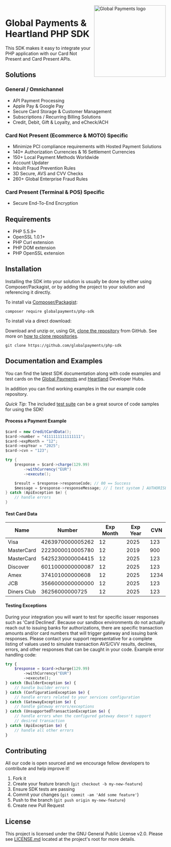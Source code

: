 <a href="https://github.com/globalpayments" target="_blank">
    <img src="https://developer.globalpay.com/static/media/logo.dab7811d.svg" alt="Global Payments logo" title="Global Payments" align="right" width="225" />
</a>

# Global Payments & Heartland PHP SDK

This SDK makes it easy to integrate your PHP application with our Card Not Present and Card Present APIs. 

## Solutions

### General / Omnichannel

* API Payment Processing
* Apple Pay & Google Pay
* Secure Card Storage & Customer Management
* Subscriptions / Recurring Billing Solutions
* Credit, Debit, Gift & Loyalty, and eCheck/ACH

### Card Not Present (Ecommerce & MOTO) Specific

* Minimize PCI compliance requirements with Hosted Payment Solutions 
* 140+ Authorization Currencies & 16 Settlement Currencies
* 150+ Local Payment Methods Worldwide
* Account Updater
* Inbuilt Fraud Prevention Rules
* 3D Secure, AVS and CVV Checks
* 260+ Global Enterprise Fraud Rules

### Card Present (Terminal & POS) Specific

* Secure End-To-End Encryption

## Requirements

- PHP 5.5.9+
- OpenSSL 1.0.1+
- PHP Curl extension
- PHP DOM extension
- PHP OpenSSL extension

## Installation

Installing the SDK into your solution is usually be done by either using Composer/Packagist, or by adding the project to your solution and referencing it directly.

To install via [Composer/Packagist](https://packagist.org/packages/globalpayments/php-sdk):

```
composer require globalpayments/php-sdk
```

To install via a direct download:

Download and unzip or, using Git, [clone the repository](https://github.com/globalpayments/php-sdk) from GitHub. See more on [how to clone repositories](https://help.github.com/articles/cloning-a-repository/).

```
git clone https://github.com/globalpayments/php-sdk
```

## Documentation and Examples

You can find the latest SDK documentation along with code examples and test cards on the [Global Payments](https://developer.realexpayments.com) and [Heartland](https://developer.heartlandpaymentsystems.com/documentation) Developer Hubs.

In addition you can find working examples in the our example code repository.

*Quick Tip*: The included [test suite](https://github.com/globalpayments/php-sdk/tree/master/test) can be a great source of code samples for using the SDK!

#### Process a Payment Example

```csharp
$card = new CreditCardData();
$card->number = "4111111111111111";
$card->expMonth = "12";
$card->expYear = "2025";
$card->cvn = "123";

try {
    $response = $card->charge(129.99)
        ->withCurrency("EUR")
        ->execute();

    $result = $response->responseCode; // 00 == Success
    $message = $response->responseMessage; // [ test system ] AUTHORISED
} catch (ApiException $e) {
    // handle errors
}
```

#### Test Card Data

Name        | Number           | Exp Month | Exp Year | CVN
----------- | ---------------- | --------- | -------- | ----
Visa        | 4263970000005262 | 12        | 2025     | 123
MasterCard  | 2223000010005780 | 12        | 2019     | 900
MasterCard  | 5425230000004415 | 12        | 2025     | 123
Discover    | 6011000000000087 | 12        | 2025     | 123
Amex        | 374101000000608  | 12        | 2025     | 1234
JCB         | 3566000000000000 | 12        | 2025     | 123
Diners Club | 36256000000725   | 12        | 2025     | 123

#### Testing Exceptions

During your integration you will want to test for specific issuer responses such as 'Card Declined'. Because our sandbox environments do not actually reach out to issuing banks for authorizations, there are specific transaction amounts and/or card numbers that will trigger gateway and issuing bank responses. Please contact your support representative for a complete listing of values used to simulate transaction AVS/CVV results, declines, errors, and other responses that can be caught in your code. Example error handling code:

```php
try {
    $response = $card->charge(129.99)
        ->withCurrency("EUR")
        ->execute();
} catch (BuilderException $e) {
    // handle builder errors
} catch (ConfigurationException $e) {
    // handle errors related to your services configuration
} catch (GatewayException $e) {
    // handle gateway errors/exceptions
} catch (UnsupportedTransactionException $e) {
    // handle errors when the configured gateway doesn't support
    // desired transaction
} catch (ApiException $e) {
    // handle all other errors
}
```

## Contributing

All our code is open sourced and we encourage fellow developers to contribute and help improve it!

1. Fork it
2. Create your feature branch (`git checkout -b my-new-feature`)
3. Ensure SDK tests are passing
4. Commit your changes (`git commit -am 'Add some feature'`)
5. Push to the branch (`git push origin my-new-feature`)
6. Create new Pull Request

## License

This project is licensed under the GNU General Public License v2.0. Please see [LICENSE.md](LICENSE.md) located at the project's root for more details.

